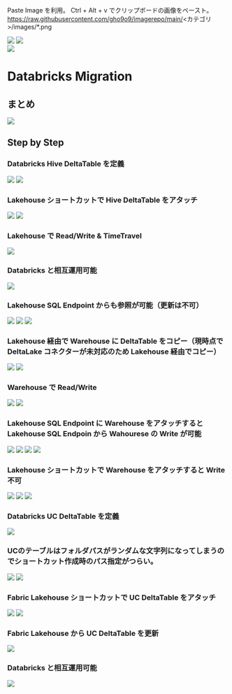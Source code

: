 Paste Image を利用。
Ctrl + Alt + v でクリップボードの画像をペースト。
https://raw.githubusercontent.com/gho9o9/imagerepo/main/<カテゴリ>/images/*.png

![](images/o9o9_2023-06-12-10-50-06.png)
![](images/o9o9_2023-06-12-10-50-15.png)  
![](images/o9o9_2023-06-12-10-57-20.png)


# Databricks Migration
## まとめ
![](images/o9o9_2023-06-16-16-35-10.png)

## Step by Step 
### Databricks Hive DeltaTable を定義
![](images/o9o9_2023-06-14-17-07-06.png)
![](images/o9o9_2023-06-14-17-16-37.png)

### Lakehouse ショートカットで Hive DeltaTable をアタッチ
![](images/o9o9_2023-06-14-16-55-09.png)
![](images/o9o9_2023-06-14-16-55-38.png)

### Lakehouse で Read/Write & TimeTravel
![](images/o9o9_2023-06-14-17-25-25.png)

### Databricks と相互運用可能
![](images/o9o9_2023-06-14-17-28-42.png)

### Lakehouse SQL Endpoint からも参照が可能（更新は不可）
![](images/o9o9_2023-06-14-17-39-19.png)
![](images/o9o9_2023-06-14-17-39-35.png)
![](images/o9o9_2023-06-14-17-51-06.png)

### Lakehouse 経由で Warehouse に DeltaTable をコピー（現時点で DeltaLake コネクターが未対応のため Lakehouse 経由でコピー）
![](images/o9o9_2023-06-14-19-50-53.png)
![](images/o9o9_2023-06-14-19-54-02.png)

### Warehouse で Read/Write
![](images/o9o9_2023-06-14-19-52-43.png)
![](images/o9o9_2023-06-14-19-53-32.png)

### Lakehouse SQL Endpoint に Warehouse をアタッチすると Lakehouse SQL Endpoin から Wahourese の Write が可能
![](images/o9o9_2023-06-14-19-56-10.png)
![](images/o9o9_2023-06-14-19-57-16.png)
![](images/o9o9_2023-06-14-19-57-44.png)
![](images/o9o9_2023-06-14-19-59-57.png)

### Lakehouse ショートカットで Warehouse をアタッチすると Write 不可
![](images/o9o9_2023-06-14-20-03-46.png)
![](images/o9o9_2023-06-14-20-12-49.png)
![](images/o9o9_2023-06-14-20-11-22.png)

### Databricks UC DeltaTable を定義
![](images/o9o9_2023-06-16-15-24-02.png)

### UCのテーブルはフォルダパスがランダムな文字列になってしまうのでショートカット作成時のパス指定がつらい。
![](images/o9o9_2023-06-16-15-23-53.png)
![](images/o9o9_2023-06-16-15-24-43.png)

### Fabric Lakehouse ショートカットで UC DeltaTable をアタッチ
![](images/o9o9_2023-06-16-15-31-30.png)
![](images/o9o9_2023-06-16-15-31-53.png)

### Fabric Lakehouse から UC DeltaTable を更新
![](images/o9o9_2023-06-16-15-58-16.png)

### Databricks と相互運用可能
![](images/o9o9_2023-06-16-16-00-47.png)